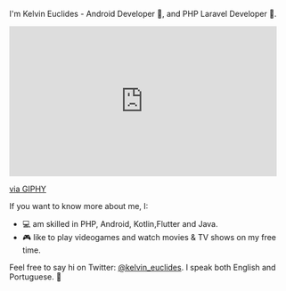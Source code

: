 
I'm Kelvin Euclides - Android Developer 📱, 
and PHP Laravel Developer :elephant:.
<iframe src="https://giphy.com/embed/RbDKaczqWovIugyJmW" width="480" height="270" frameBorder="0" class="giphy-embed" allowFullScreen></iframe><p><a href="https://giphy.com/gifs/looneytunesworldofmayhem-world-of-mayhem-looney-tunes-ltwom-RbDKaczqWovIugyJmW">via GIPHY</a></p>

If you want to know more about me, I:
- :computer: am skilled in PHP, Android, Kotlin,Flutter and Java.
- :video_game: like to play videogames and watch movies & TV shows on my free time.

Feel free to say hi on Twitter: [@kelvin_euclides](https://twitter.com/kelvin_euclides). I speak both English and Portuguese. 🙂
